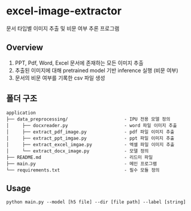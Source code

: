 # excel-image-extractor
문서 타입별 이미지 추출 및 비문 여부 추론 프로그램

## Overview
1. PPT, Pdf, Word, Excel 문서에 존재하는 모든 이미지 추출
2. 추출된 이미지에 대해 pretrained model 기반 inference 실행 (비문 여부)
3. 문서의 비문 여부를 기록한 csv 파일 생성

## 폴더 구조
```
application
├── data_preprocessing/                     - IPU 전용 모델 정의
│     ├── docxreader.py                     - word 파일 이미지 추출
│     ├── extract_pdf_image.py              - pdf 파일 이미지 추출
│     ├── extract_ppt_imgae.py              - ppt 파일 이미지 추출
│     ├── extract_excel_imgae.py            - 엑셀 파일 이미지 추출
│     └── extract_docx_image.py             - 모델 정의
├── README.md                               - 리드미 파일
├── main.py                                 - 메인 프로그램
└── requirements.txt                        - 필수 모듈 정의
```
## Usage
```
python main.py --model [h5 file] --dir [file path] --label [string]
```
